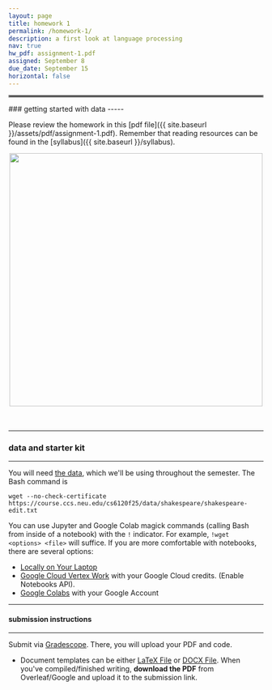 ```yaml
---
layout: page
title: homework 1
permalink: /homework-1/
description: a first look at language processing
nav: true
hw_pdf: assignment-1.pdf
assigned: September 8
due_date: September 15
horizontal: false
---
```


<hr style="border:2px solid gray">
### getting started with data
-----

Please review the homework in this [pdf file]({{ site.baseurl }}/assets/pdf/assignment-1.pdf). Remember that reading resources can be found in the [syllabus]({{ site.baseurl }}/syllabus).

<center>
<img src="https://imageio.forbes.com/specials-images/imageserve/66abc4cf8c5342c38fdb1e00/0x0.jpg" width="500" height="auto">
</center>
<br>
<br>

-----
### data and starter kit
-----

You will need [the data](https://course.ccs.neu.edu/cs6120f25/data/shakespeare/), which we'll be using throughout the semester. The Bash command is

```
wget --no-check-certificate https://course.ccs.neu.edu/cs6120f25/data/shakespeare/shakespeare-edit.txt
```

You can use Jupyter and Google Colab magick commands (calling Bash from inside of a notebook) with the `!` indicator. For example, `!wget <options> <file>` will suffice. If you are more comfortable with notebooks, there are several options:

* [Locally on Your Laptop](https://jupyter.org/install)
* [Google Cloud Vertex Work](https://console.cloud.google.com/vertex-ai/workbench) with your Google Cloud credits. (Enable Notebooks API).
* [Google Colabs](https://colab.research.google.com/) with your Google Account



-----
#### submission instructions
-----

Submit via [Gradescope](https://www.gradescope.com/courses/1042888). There, you will upload your PDF and code.

* Document templates can be either [LaTeX File](https://www.overleaf.com/read/gbwryydmdjhv) or [DOCX File](https://docs.google.com/document/d/1Q8fpJo-gF_L0_TwUdw5E7x7faOAStK4n). When you've compiled/finished writing, **download the PDF** from Overleaf/Google and upload it to the submission link.


<!--
<br><br><br>
<hr style="border:2px solid gray">
#### project checkpoint
-----

Each week, there will be a checkpoint for you project so that you are on track to turn in the project at the end of the semester. In your homework this week, you will

* start surveying the available data (preferably *outside* of Kaggle). List three interesting datasets here.
* start introducing yourself to your classmates and seeing whether or not you'd like to form a team. List the names of three classmates that you've met.
-->
